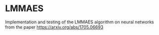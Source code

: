# LMMAES
Implementation and testing of the LMMAES algorithm on neural networks from the paper https://arxiv.org/abs/1705.06693
